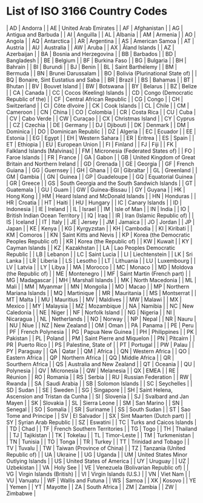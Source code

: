 # List of ISO 3166 Country Codes

| AD   | Andorra                                              |
| AE   | United Arab Emirates                                 |
| AF   | Afghanistan                                          |
| AG   | Antigua and Barbuda                                  |
| AI   | Anguilla                                             |
| AL   | Albania                                              |
| AM   | Armenia                                              |
| AO   | Angola                                               |
| AQ   | Antarctica                                           |
| AR   | Argentina                                            |
| AS   | American Samoa                                       |
| AT   | Austria                                              |
| AU   | Australia                                            |
| AW   | Aruba                                                |
| AX   | Åland Islands                                        |
| AZ   | Azerbaijan                                           |
| BA   | Bosnia and Herzegovina                               |
| BB   | Barbados                                             |
| BD   | Bangladesh                                           |
| BE   | Belgium                                              |
| BF   | Burkina Faso                                         |
| BG   | Bulgaria                                             |
| BH   | Bahrain                                              |
| BI   | Burundi                                              |
| BJ   | Benin                                                |
| BL   | Saint Barthélemy                                     |
| BM   | Bermuda                                              |
| BN   | Brunei Darussalam                                    |
| BO   | Bolivia (Plurinational State of)                     |
| BQ   | Bonaire, Sint Eustatius and Saba                     |
| BR   | Brazil                                               |
| BS   | Bahamas                                              |
| BT   | Bhutan                                               |
| BV   | Bouvet Island                                        |
| BW   | Botswana                                             |
| BY   | Belarus                                              |
| BZ   | Belize                                               |
| CA   | Canada                                               |
| CC   | Cocos (Keeling) Islands                              |
| CD   | Congo (Democratic Republic of the)                   |
| CF   | Central African Republic                             |
| CG   | Congo                                                |
| CH   | Switzerland                                          |
| CI   | Côte dIvoire                                         |
| CK   | Cook Islands                                         |
| CL   | Chile                                                |
| CM   | Cameroon                                             |
| CN   | China                                                |
| CO   | Colombia                                             |
| CR   | Costa Rica                                           |
| CU   | Cuba                                                 |
| CV   | Cabo Verde                                           |
| CW   | Curaçao                                              |
| CX   | Christmas Island                                     |
| CY   | Cyprus                                               |
| CZ   | Czechia                                              |
| DE   | Germany                                              |
| DJ   | Djibouti                                             |
| DK   | Denmark                                              |
| DM   | Dominica                                             |
| DO   | Dominican Republic                                   |
| DZ   | Algeria                                              |
| EC   | Ecuador                                              |
| EE   | Estonia                                              |
| EG   | Egypt                                                |
| EH   | Western Sahara                                       |
| ER   | Eritrea                                              |
| ES   | Spain                                                |
| ET   | Ethiopia                                             |
| EU   | European Union                                       |
| FI   | Finland                                              |
| FJ   | Fiji                                                 |
| FK   | Falkland Islands [Malvinas]                          |
| FM   | Micronesia (Federated States of)                     |
| FO   | Faroe Islands                                        |
| FR   | France                                               |
| GA   | Gabon                                                |
| GB   | United Kingdom of Great Britain and Northern Ireland |
| GD   | Grenada                                              |
| GE   | Georgia                                              |
| GF   | French Guiana                                        |
| GG   | Guernsey                                             |
| GH   | Ghana                                                |
| GI   | Gibraltar                                            |
| GL   | Greenland                                            |
| GM   | Gambia                                               |
| GN   | Guinea                                               |
| GP   | Guadeloupe                                           |
| GQ   | Equatorial Guinea                                    |
| GR   | Greece                                               |
| GS   | South Georgia and the South Sandwich Islands         |
| GT   | Guatemala                                            |
| GU   | Guam                                                 |
| GW   | Guinea-Bissau                                        |
| GY   | Guyana                                               |
| HK   | Hong Kong                                            |
| HM   | Heard Island and McDonald Islands                    |
| HN   | Honduras                                             |
| HR   | Croatia                                              |
| HT   | Haiti                                                |
| HU   | Hungary                                              |
| IC   | Canary Islands                                       |
| ID   | Indonesia                                            |
| IE   | Ireland                                              |
| IL   | Israel                                               |
| IM   | Isle of Man                                          |
| IN   | India                                                |
| IO   | British Indian Ocean Territory                       |
| IQ   | Iraq                                                 |
| IR   | Iran (Islamic Republic of)                           |
| IS   | Iceland                                              |
| IT   | Italy                                                |
| JE   | Jersey                                               |
| JM   | Jamaica                                              |
| JO   | Jordan                                               |
| JP   | Japan                                                |
| KE   | Kenya                                                |
| KG   | Kyrgyzstan                                           |
| KH   | Cambodia                                             |
| KI   | Kiribati                                             |
| KM   | Comoros                                              |
| KN   | Saint Kitts and Nevis                                |
| KP   | Korea (the Democratic Peoples Republic of)           |
| KR   | Korea (the Republic of)                              |
| KW   | Kuwait                                               |
| KY   | Cayman Islands                                       |
| KZ   | Kazakhstan                                           |
| LA   | Lao Peoples Democratic Republic                      |
| LB   | Lebanon                                              |
| LC   | Saint Lucia                                          |
| LI   | Liechtenstein                                        |
| LK   | Sri Lanka                                            |
| LR   | Liberia                                              |
| LS   | Lesotho                                              |
| LT   | Lithuania                                            |
| LU   | Luxembourg                                           |
| LV   | Latvia                                               |
| LY   | Libya                                                |
| MA   | Morocco                                              |
| MC   | Monaco                                               |
| MD   | Moldova (the Republic of)                            |
| ME   | Montenegro                                           |
| MF   | Saint Martin (French part)                           |
| MG   | Madagascar                                           |
| MH   | Marshall Islands                                     |
| MK   | North Macedonia                                      |
| ML   | Mali                                                 |
| MM   | Myanmar                                              |
| MN   | Mongolia                                             |
| MO   | Macao                                                |
| MP   | Northern Mariana Islands                             |
| MQ   | Martinique                                           |
| MR   | Mauritania                                           |
| MS   | Montserrat                                           |
| MT   | Malta                                                |
| MU   | Mauritius                                            |
| MV   | Maldives                                             |
| MW   | Malawi                                               |
| MX   | Mexico                                               |
| MY   | Malaysia                                             |
| MZ   | Mozambique                                           |
| NA   | Namibia                                              |
| NC   | New Caledonia                                        |
| NE   | Niger                                                |
| NF   | Norfolk Island                                       |
| NG   | Nigeria                                              |
| NI   | Nicaragua                                            |
| NL   | Netherlands                                          |
| NO   | Norway                                               |
| NP   | Nepal                                                |
| NR   | Nauru                                                |
| NU   | Niue                                                 |
| NZ   | New Zealand                                          |
| OM   | Oman                                                 |
| PA   | Panama                                               |
| PE   | Peru                                                 |
| PF   | French Polynesia                                     |
| PG   | Papua New Guinea                                     |
| PH   | Philippines                                          |
| PK   | Pakistan                                             |
| PL   | Poland                                               |
| PM   | Saint Pierre and Miquelon                            |
| PN   | Pitcairn                                             |
| PR   | Puerto Rico                                          |
| PS   | Palestine, State of                                  |
| PT   | Portugal                                             |
| PW   | Palau                                                |
| PY   | Paraguay                                             |
| QA   | Qatar                                                |
| QM   | Africa                                               |
| QN   | Western Africa                                       |
| QO   | Eastern Africa                                       |
| QP   | Northern Africa                                      |
| QQ   | Middle Africa                                        |
| QR   | Sourthern Africa                                     |
| QS   | Australia and New Zealand                            |
| QT   | Oceania                                              |
| QU   | Polynesia                                            |
| QV   | Micronesia                                           |
| QW   | Melanesia                                            |
| QX   | EMEA                                                 |
| RE   | Réunion                                              |
| RO   | Romania                                              |
| RS   | Serbia                                               |
| RU   | Russian Federation                                   |
| RW   | Rwanda                                               |
| SA   | Saudi Arabia                                         |
| SB   | Solomon Islands                                      |
| SC   | Seychelles                                           |
| SD   | Sudan                                                |
| SE   | Sweden                                               |
| SG   | Singapore                                            |
| SH   | Saint Helena, Ascension and Tristan da Cunha         |
| SI   | Slovenia                                             |
| SJ   | Svalbard and Jan Mayen                               |
| SK   | Slovakia                                             |
| SL   | Sierra Leone                                         |
| SM   | San Marino                                           |
| SN   | Senegal                                              |
| SO   | Somalia                                              |
| SR   | Suriname                                             |
| SS   | South Sudan                                          |
| ST   | Sao Tome and Principe                                |
| SV   | El Salvador                                          |
| SX   | Sint Maarten (Dutch part)                            |
| SY   | Syrian Arab Republic                                 |
| SZ   | Eswatini                                             |
| TC   | Turks and Caicos Islands                             |
| TD   | Chad                                                 |
| TF   | French Southern Territories                          |
| TG   | Togo                                                 |
| TH   | Thailand                                             |
| TJ   | Tajikistan                                           |
| TK   | Tokelau                                              |
| TL   | Timor-Leste                                          |
| TM   | Turkmenistan                                         |
| TN   | Tunisia                                              |
| TO   | Tonga                                                |
| TR   | Turkey                                               |
| TT   | Trinidad and Tobago                                  |
| TV   | Tuvalu                                               |
| TW   | Taiwan (Province of China)                           |
| TZ   | Tanzania (United Republic of)                        |
| UA   | Ukraine                                              |
| UG   | Uganda                                               |
| UM   | United States Minor Outlying Islands                 |
| US   | United States of America                             |
| UY   | Uruguay                                              |
| UZ   | Uzbekistan                                           |
| VA   | Holy See                                             |
| VE   | Venezuela (Bolivarian Republic of)                   |
| VG   | Virgin Islands (British)                             |
| VI   | Virgin Islands (U.S.)                                |
| VN   | Viet Nam                                             |
| VU   | Vanuatu                                              |
| WF   | Wallis and Futuna                                    |
| WS   | Samoa                                                |
| XK   | Kosovo                                               |
| YE   | Yemen                                                |
| YT   | Mayotte                                              |
| ZA   | South Africa                                         |
| ZM   | Zambia                                               |
| ZW   | Zimbabwe                                             |